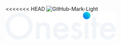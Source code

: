 <<<<<<< HEAD
<img width=300 src="/public/logo.svt#gh-dark-mode-only" alt="GitHub-Mark-Light">
<img width=300 src="/public/logo-white.svg#gh-light-mode-only" alt="GitHub-Mark-Dark">
